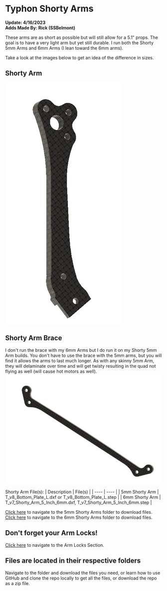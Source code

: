 # Typhon Shorty Arms 
**Update: 4/16/2023** <br>
**Adds Made By: Rick (SSBelmont)**

These arms are as short as possible but will still allow for a 5.1" props.  The goal is to have a very light arm but yet still durable.  I run both the Shorty 5mm Arms and 6mm Arms (I lean toward the 6mm arms).

Take a look at the images below to get an idea of the difference in sizes.

## Shorty Arm
![](/Images/Shorty_Arms/Shorty_Arm.jpg)

## Shorty Arm Brace
I don't run the brace with my 6mm Arms but I do run it on my Shorty 5mm Arm builds.  You don't have to use the brace with the 5mm arms, but you will find it allows the arms to last much longer.  As with any skinny 5mm Arm, they will delaminate over time and will get twisty resulting in the quad not flying as well (will cause hot motors as well).
![](/Images/Shorty_Arms/Shorty_Arm_Brace_3mm.jpg)


Shorty Arm File(s):
| Description | File(s) |
| ---- | ---- |
| 5mm Shorty Arm | T_v8_Bottom_Plate_L.dxf or T_v8_Bottom_Plate_L.step |
| 6mm Shorty Arm | T_v7_Shorty_Arm_5_Inch_6mm.dxf, T_v7_Shorty_Arm_5_Inch_6mm.step |

[Click here](/Shorty%20Arms/5mm) to navigate to the 5mm Shorty Arms folder to download files.<br>
[Click here](/Shorty%20Arms/6mm) to navigate to the 6mm Shorty Arms folder to download files.

## Don't forget your Arm Locks!
[Click here](/Arm%20Locks/Readme.md) to navigate to the Arm Locks Section.

## Files are located in their respective folders
Navigate to the folder and download the files you need, or learn how to use GitHub and clone the repo locally to get all the files, or download the repo as a zip file.



